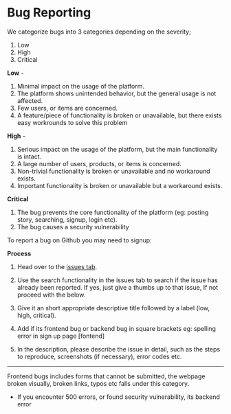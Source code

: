 # Bug Reporting

We categorize bugs into 3 categories depending on the severity;

1. Low
2. High
3. Critical

**Low** - 

1. Minimal impact on the usage of the platform.
2. The platform shows unintended behavior, but the general usage is not affected.
3. Few users, or items are concerned.
4. A feature/piece of functionality is broken or unavailable, but there exists easy workrounds to solve this problem

**High** -

1. Serious impact on the usage of the platform, but the main functionality is intact.
2. A large number of users, products, or items is concerned.
3. Non-trivial functionality is broken or unavailable and no workaround exists.
4. Important functionality is broken or unavailable but a workaround exists.

**Critical**
1. The bug prevents the core functionality of the platform (eg: posting story, searching, signup, login etc).
2. The bug causes a security vulnerability

To report a bug on Github you may need to signup:

**Process**

1. Head over to the [issues tab](https://github.com/PaulleDemon/Quickkle-support/issues).

2. Use the search functionality in the issues tab to search if the issue has already been reported. If yes, just give a thumbs up to that issue, 
If not proceed with the below.

3. Give it an short appropriate descriptive title followed by a label (low, high, critical). 

4. Add if its frontend bug or backend bug in square brackets eg: spelling error in sign up page [fontend]

5. In the description, please describe the issue in detail, such as the steps to reproduce, screenshots (if necessary), error codes etc.

----

Frontend bugs includes forms that cannot be submitted, the webpage broken visually, broken links, typos etc falls under this category.

* If you encounter 500 errors, or found security vulnerability, its backend error
